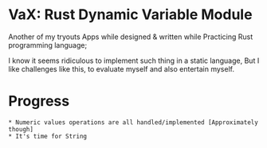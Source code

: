 # VaX: Rust Dynamic Variable Module

Another of my tryouts Apps while designed & written while Practicing Rust programming language;

I know it seems ridiculous to implement such thing in a static language, But I like challenges like this, to evaluate myself and also entertain myself.

# Progress
    * Numeric values operations are all handled/implemented [Approximately though]
    * It's time for String